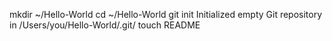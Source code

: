 mkdir ~/Hello-World
cd ~/Hello-World
git init
Initialized empty Git repository in /Users/you/Hello-World/.git/
touch README
